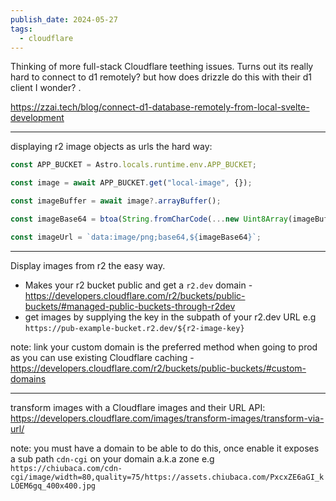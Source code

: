 ```yaml
---
publish_date: 2024-05-27
tags:
  - cloudflare
---
```

Thinking of more full-stack Cloudflare teething issues. 
Turns out its really hard to connect to d1 remotely? but how does drizzle do this with their d1 client I wonder?
.

https://zzai.tech/blog/connect-d1-database-remotely-from-local-svelte-development

----

displaying r2 image objects as urls the hard way:
```ts
const APP_BUCKET = Astro.locals.runtime.env.APP_BUCKET;

const image = await APP_BUCKET.get("local-image", {});

const imageBuffer = await image?.arrayBuffer();

const imageBase64 = btoa(String.fromCharCode(...new Uint8Array(imageBuffer)));

const imageUrl = `data:image/png;base64,${imageBase64}`;
```


---

Display images from r2 the easy way.
- Makes your r2 bucket public and get a `r2.dev` domain - https://developers.cloudflare.com/r2/buckets/public-buckets/#managed-public-buckets-through-r2dev
- get images by supplying the key in the subpath of your r2.dev URL e.g `https://pub-example-bucket.r2.dev/${r2-image-key}`

note: link your custom domain is the preferred method when going to prod as you can use existing Cloudflare caching - https://developers.cloudflare.com/r2/buckets/public-buckets/#custom-domains


--- 

transform images with a Cloudflare images and their URL API:
https://developers.cloudflare.com/images/transform-images/transform-via-url/

note: you must have a domain to be able to do this, once enable it exposes a sub path `cdn-cgi` on your domain a.k.a zone e.g 
`https://chiubaca.com/cdn-cgi/image/width=80,quality=75/https://assets.chiubaca.com/PxcxZE6aGI_kLOEM6gq_400x400.jpg`
